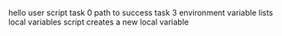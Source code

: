 hello user script
task 0
path to success
task 3
environment variable lists
local variables
script creates a new local variable

